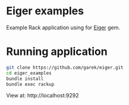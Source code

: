 # Eiger examples

Example Rack application using for [Eiger](http://github.com/garek/eiger_examples) gem.

# Running application

```bash
git clone https://github.com/garek/eiger.git
cd eiger_examples
bundle install
bundle exec rackup
```

View at: http://localhost:9292